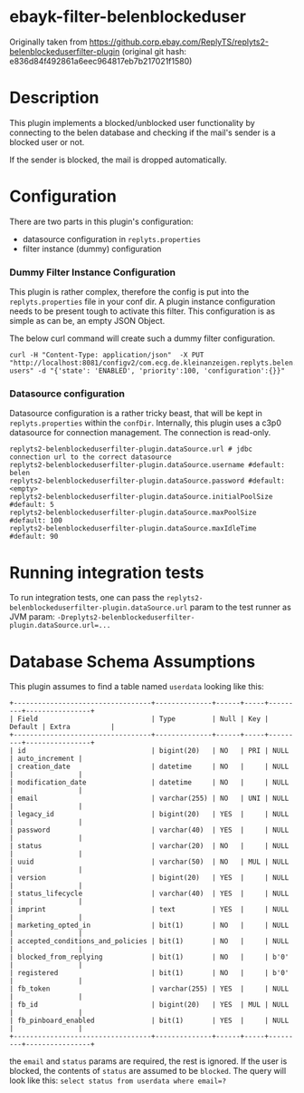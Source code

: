 # ebayk-filter-belenblockeduser

Originally taken from https://github.corp.ebay.com/ReplyTS/replyts2-belenblockeduserfilter-plugin
(original git hash: e836d84f492861a6eec964817eb7b217021f1580)

# Description

This plugin implements a blocked/unblocked user functionality by connecting to the belen database and checking if the
mail's sender is a blocked user or not.

If the sender is blocked, the mail is dropped automatically.

# Configuration

There are two parts in this plugin's configuration:
* datasource configuration in `replyts.properties`
* filter instance (dummy) configuration

### Dummy Filter Instance Configuration
This plugin is rather complex, therefore the config is put into the `replyts.properties` file in your conf dir.
A plugin instance configuration needs to be present tough to activate this filter. This configuration is as simple as can be, an empty JSON Object.

The below curl command will create such a dummy filter configuration.

```
curl -H "Content-Type: application/json"  -X PUT "http://localhost:8081/configv2/com.ecg.de.kleinanzeigen.replyts.belen.blockeduser.BlockedUserFilterFactory/blocked-users" -d "{'state': 'ENABLED', 'priority':100, 'configuration':{}}"
```

### Datasource configuration
Datasource configuration is a rather tricky beast, that will be kept in `replyts.properties` within the `confDir`.
Internally, this plugin uses a c3p0 datasource for connection management. The connection is read-only.
```
replyts2-belenblockeduserfilter-plugin.dataSource.url # jdbc connection url to the correct datasource
replyts2-belenblockeduserfilter-plugin.dataSource.username #default: belen
replyts2-belenblockeduserfilter-plugin.dataSource.password #default: <empty>
replyts2-belenblockeduserfilter-plugin.dataSource.initialPoolSize #default: 5
replyts2-belenblockeduserfilter-plugin.dataSource.maxPoolSize #default: 100
replyts2-belenblockeduserfilter-plugin.dataSource.maxIdleTime #default: 90
```

# Running integration tests
To run integration tests, one can pass the `replyts2-belenblockeduserfilter-plugin.dataSource.url` param to the test
runner as JVM param: `-Dreplyts2-belenblockeduserfilter-plugin.dataSource.url=...`

# Database Schema Assumptions
This plugin assumes to find a table named `userdata` looking like this:

```
+----------------------------------+--------------+------+-----+---------+----------------+
| Field                            | Type         | Null | Key | Default | Extra          |
+----------------------------------+--------------+------+-----+---------+----------------+
| id                               | bigint(20)   | NO   | PRI | NULL    | auto_increment |
| creation_date                    | datetime     | NO   |     | NULL    |                |
| modification_date                | datetime     | NO   |     | NULL    |                |
| email                            | varchar(255) | NO   | UNI | NULL    |                |
| legacy_id                        | bigint(20)   | YES  |     | NULL    |                |
| password                         | varchar(40)  | YES  |     | NULL    |                |
| status                           | varchar(20)  | NO   |     | NULL    |                |
| uuid                             | varchar(50)  | NO   | MUL | NULL    |                |
| version                          | bigint(20)   | YES  |     | NULL    |                |
| status_lifecycle                 | varchar(40)  | YES  |     | NULL    |                |
| imprint                          | text         | YES  |     | NULL    |                |
| marketing_opted_in               | bit(1)       | NO   |     | NULL    |                |
| accepted_conditions_and_policies | bit(1)       | NO   |     | NULL    |                |
| blocked_from_replying            | bit(1)       | NO   |     | b'0'    |                |
| registered                       | bit(1)       | NO   |     | b'0'    |                |
| fb_token                         | varchar(255) | YES  |     | NULL    |                |
| fb_id                            | bigint(20)   | YES  | MUL | NULL    |                |
| fb_pinboard_enabled              | bit(1)       | YES  |     | NULL    |                |
+----------------------------------+--------------+------+-----+---------+----------------+
```

the `email` and `status` params are required, the rest is ignored. If the user is blocked, the contents of `status` are assumed to be `blocked`.
The query will look like this: `select status from userdata where email=?`
